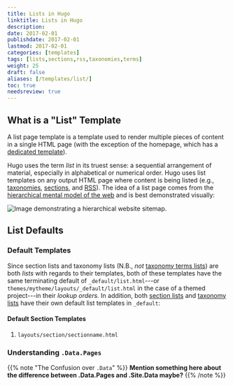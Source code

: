```yaml
---
title: Lists in Hugo
linktitle: Lists in Hugo
description:
date: 2017-02-01
publishdate: 2017-02-01
lastmod: 2017-02-01
categories: [templates]
tags: [lists,sections,rss,taxonomies,terms]
weight: 25
draft: false
aliases: [/templates/list/]
toc: true
needsreview: true
---
```


## What is a "List" Template

A list page template is a template used to render multiple pieces of content in a single HTML page (with the exception of the homepage, which has a [dedicated template][homepage]).

Hugo uses the term *list* in its truest sense: a sequential arrangement of material, especially in alphabetical or numerical order. Hugo uses list templates on any output HTML page where content is being listed (e.g., [taxonomies][], [sections][], and [RSS][]). The idea of a list page comes from the [hierarchical mental model of the web][mentalmodel] and is best demonstrated visually:

![Image demonstrating a hierarchical website sitemap.](/images/site-hierarchy.svg)

## List Defaults

### Default Templates

Since section lists and taxonomy lists (N.B., *not* [taxonomy terms lists][]) are both *lists* with regards to their templates, both of these templates have the same terminating default of `_default/list.html`---or `themes/mytheme/layouts/_default/list.html` in the case of a themed project---in their *lookup orders*. In addition, both [section lists][sections] and [taxonomy lists][taxonomies] have their own default list templates in `_default`:

#### Default Section Templates

1. `layouts/section/sectionname.html`

### Understanding `.Data.Pages`

{{% note "The Confusion over `.Data`" %}}
**Mention something here about the difference between .Data.Pages and .Site.Data maybe?**
{{% /note %}}


[homepage]: /templates/homepage-template/
[mentalmodel]: http://webstyleguide.com/wsg3/3-information-architecture/3-site-structure.html
[RSS]: /templates/rss-templates/
[sections]: /templates/section-templates
[taxonomies]: /templates/taxonomy-templates/#taxonomy-list-templates/
[taxonomy terms lists]: /templates/#taxonomy-terms-templates/

